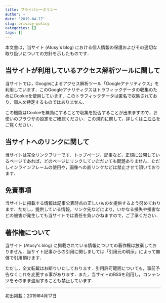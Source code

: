 ```yaml
---
title: プライバシーポリシー
author: ~
date: '2019-04-17'
slug: privacy-policy
categories: []
tags: []
---
```



本文書は，当サイト (Atusy's blog) における個人情報の保護およびその適切な取り扱いについての方針を示したものです．


<!--
# 当サイトに掲載されている広告に関して

当サイトでは，第三者配信の広告サービス（Googleアドセンス，A8.net，Amazonアソシエイト）を利用しています．このような広告配信事業者は，ユーザーの興味に応じた商品やサービスの広告を表示するため，当サイトや他サイトへのアクセスに関する情報 「Cookie」(氏名，住所，メール アドレス，電話番号は含まれません) を使用することがあります．

またGoogleアドセンスに関して，このプロセスの詳細やこのような情報が広告配信事業者に使用されないようにする方法については，[こちら](https://www.google.com/adsense/localized-terms?hl=ja)をご覧ください．
-->
 

## 当サイトが利用しているアクセス解析ツールに関して

当サイトでは，Googleによるアクセス解析ツール「Googleアナリティクス」を利用しています．このGoogleアナリティクスはトラフィックデータの収集のためにCookieを使用しています．このトラフィックデータは匿名で収集されており，個人を特定するものではありません．

この機能はCookieを無効にすることで収集を拒否することが出来ますので，お使いのブラウザの設定をご確認ください．この規約に関して，詳しくは[こちら](https://www.google.com/analytics/terms/jp.html)をご覧ください．

<!--
## 当サイトへのコメントに関して

当サイトでは、スパム・荒らしへの対応として、コメントの際に使用されたIPアドレスを記録しています。これはブログの標準機能としてサポートされている機能で、スパム・荒らしへの対応以外にこのIPアドレスを使用することはありません。全てのコメントは管理人が事前にその内容を確認し、承認した上での掲載となりますことをあらかじめご了承下さい。加えて、次の各号に掲げる内容を含むコメントは管理人の裁量によって承認せず、削除する事があります。

特定の自然人または法人を誹謗し、中傷するもの。
極度にわいせつな内容を含むもの。
禁制品の取引に関するものや、他者を害する行為の依頼など、法律によって禁止されている物品、行為の依頼や斡旋などに関するもの。
その他、公序良俗に反し、または管理人によって承認すべきでないと認められるもの
-->

## 当サイトへのリンクに関して

当サイトは完全リンクフリーです．トップページ，記事など，正規に公開しているページであれば，どのページにリンクしていただいても問題ありません．ただしインラインフレームの使用や，画像への直リンクなどは禁止させて頂いております．

## 免責事項

当サイトに掲載する情報は記事公表時点の正しいものを提供するよう努めております．ただし，提供している情報，リンク先などにより，いかなる損失や損害などの被害が発生しても当サイトでは責任を負いかねますので，ご了承ください．

<!--
リンク先の商品は当サイトが販売しているのではなく，各リンク先店舗での販売となります．購入方法，その他お問い合わせは各店舗までご確認ください．商品購入に関するトラブルに関しては，当サイトでは責任を負いかねますのでご了承ください．
-->


## 著作権について

当サイト (Atusy's blog) に掲載されている情報についての著作権は放棄しておりません．当サイト記事からの引用に関しましては「引用元の明示」によって無償で引用頂けます．

ただし，全文転載はお断りいたしております．引用許可範囲についても，事前予告なくこれを変更する事があります．また，当サイトのRSSを利用し，コンテンツをそのまま盗用することも禁止しています．

---

初出掲載：2019年4月17日
